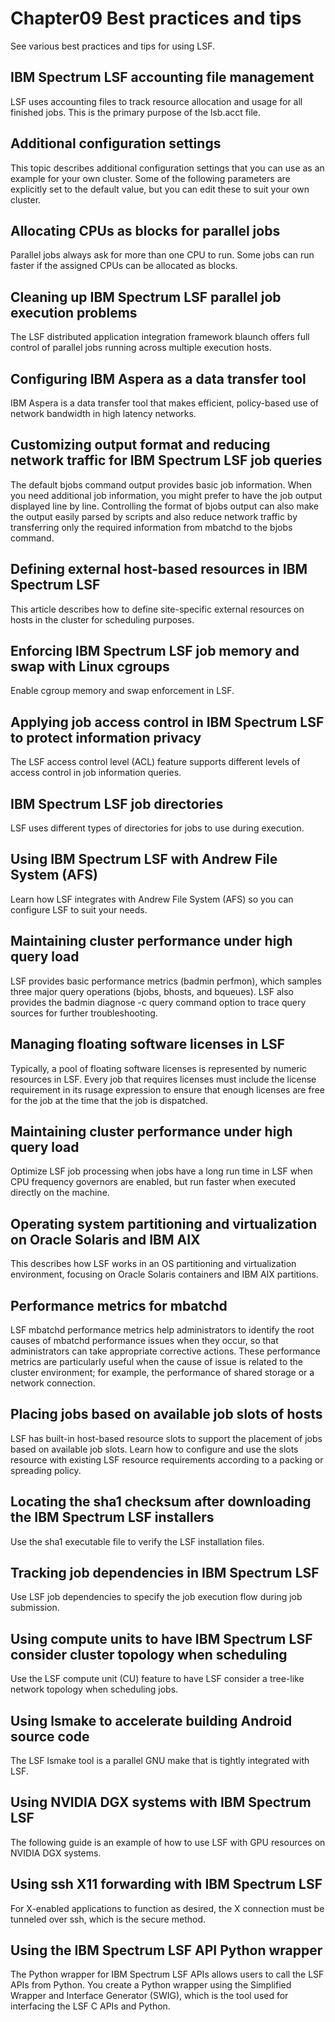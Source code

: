 # Chapter09 Best practices and tips

See various best practices and tips for using LSF.

## IBM Spectrum LSF accounting file management
LSF uses accounting files to track resource allocation and usage for all finished jobs. This is the primary purpose of the lsb.acct file.

## Additional configuration settings
This topic describes additional configuration settings that you can use as an example for your own cluster. Some of the following parameters are explicitly set to the default value, but you can edit these to suit your own cluster.

## Allocating CPUs as blocks for parallel jobs
Parallel jobs always ask for more than one CPU to run. Some jobs can run faster if the assigned CPUs can be allocated as blocks.

## Cleaning up IBM Spectrum LSF parallel job execution problems
The LSF distributed application integration framework blaunch offers full control of parallel jobs running across multiple execution hosts.

## Configuring IBM Aspera as a data transfer tool
IBM Aspera is a data transfer tool that makes efficient, policy-based use of network bandwidth in high latency networks.

## Customizing output format and reducing network traffic for IBM Spectrum LSF job queries
The default bjobs command output provides basic job information. When you need additional job information, you might prefer to have the job output displayed line by line. Controlling the format of bjobs output can also make the output easily parsed by scripts and also reduce network traffic by transferring only the required information from mbatchd to the bjobs command.

## Defining external host-based resources in IBM Spectrum LSF
This article describes how to define site-specific external resources on hosts in the cluster for scheduling purposes.

## Enforcing IBM Spectrum LSF job memory and swap with Linux cgroups
Enable cgroup memory and swap enforcement in LSF.

## Applying job access control in IBM Spectrum LSF to protect information privacy
The LSF access control level (ACL) feature supports different levels of access control in job information queries.

## IBM Spectrum LSF job directories
LSF uses different types of directories for jobs to use during execution.

## Using IBM Spectrum LSF with Andrew File System (AFS)
Learn how LSF integrates with Andrew File System (AFS) so you can configure LSF to suit your needs.

## Maintaining cluster performance under high query load
LSF provides basic performance metrics (badmin perfmon), which samples three major query operations (bjobs, bhosts, and bqueues). LSF also provides the badmin diagnose -c query command option to trace query sources for further troubleshooting.

## Managing floating software licenses in LSF
Typically, a pool of floating software licenses is represented by numeric resources in LSF. Every job that requires licenses must include the license requirement in its rusage expression to ensure that enough licenses are free for the job at the time that the job is dispatched.

## Maintaining cluster performance under high query load
Optimize LSF job processing when jobs have a long run time in LSF when CPU frequency governors are enabled, but run faster when executed directly on the machine.

## Operating system partitioning and virtualization on Oracle Solaris and IBM AIX
This describes how LSF works in an OS partitioning and virtualization environment, focusing on Oracle Solaris containers and IBM AIX partitions.

## Performance metrics for mbatchd
LSF mbatchd performance metrics help administrators to identify the root causes of mbatchd performance issues when they occur, so that administrators can take appropriate corrective actions. These performance metrics are particularly useful when the cause of issue is related to the cluster environment; for example, the performance of shared storage or a network connection.

## Placing jobs based on available job slots of hosts
LSF has built-in host-based resource slots to support the placement of jobs based on available job slots. Learn how to configure and use the slots resource with existing LSF resource requirements according to a packing or spreading policy.

## Locating the sha1 checksum after downloading the IBM Spectrum LSF installers
Use the sha1 executable file to verify the LSF installation files.

## Tracking job dependencies in IBM Spectrum LSF
Use LSF job dependencies to specify the job execution flow during job submission.

## Using compute units to have IBM Spectrum LSF consider cluster topology when scheduling
Use the LSF compute unit (CU) feature to have LSF consider a tree-like network topology when scheduling jobs.

## Using lsmake to accelerate building Android source code
The LSF lsmake tool is a parallel GNU make that is tightly integrated with LSF.

## Using NVIDIA DGX systems with IBM Spectrum LSF
The following guide is an example of how to use LSF with GPU resources on NVIDIA DGX systems.

## Using ssh X11 forwarding with IBM Spectrum LSF
For X-enabled applications to function as desired, the X connection must be tunneled over ssh, which is the secure method.

## Using the IBM Spectrum LSF API Python wrapper
The Python wrapper for IBM Spectrum LSF APIs allows users to call the LSF APIs from Python. You create a Python wrapper using the Simplified Wrapper and Interface Generator (SWIG), which is the tool used for interfacing the LSF C APIs and Python.